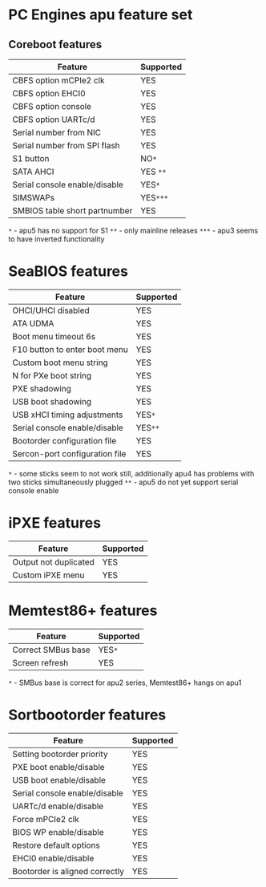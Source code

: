 PC Engines apu feature set
==========================

## Coreboot features

| Feature | Supported |
|---------|-----------|
| CBFS option mCPIe2 clk| YES |
| CBFS option EHCI0 | YES |
| CBFS option console | YES |
| CBFS option UARTc/d | YES |
| Serial number from NIC | YES |
| Serial number from SPI flash | YES |
| S1 button | NO`*` |
| SATA AHCI | YES `**` |
| Serial console enable/disable | YES`*` |
| SIMSWAPs | YES`***` |
| SMBIOS table short partnumber | YES |

`*` - apu5 has no support for S1
`**` - only mainline releases
`***` - apu3 seems to have inverted functionality

# SeaBIOS features

| Feature | Supported |
|---------|-----------|
| OHCI/UHCI disabled | YES |
| ATA UDMA | YES |
| Boot menu timeout 6s | YES |
| F10 button to enter boot menu | YES |
| Custom boot menu string | YES |
| N for PXe boot string | YES |
| PXE shadowing | YES |
| USB boot shadowing | YES |
| USB xHCI timing adjustments | YES`*` |
| Serial console enable/disable | YES`**` |
| Bootorder configuration file | YES |
| Sercon-port configuration file | YES |

`*` - some sticks seem to not work still, additionally apu4 has problems with
two sticks simultaneously plugged
`**` - apu5 do not yet support serial console enable

# iPXE features

| Feature | Supported |
|---------|-----------|
| Output not duplicated | YES |
| Custom iPXE menu | YES |

# Memtest86+ features

| Feature | Supported |
|---------|-----------|
| Correct SMBus base | YES`*` |
| Screen refresh | YES |

`*` - SMBus base is correct for apu2 series, Memtest86+ hangs on apu1

# Sortbootorder features

| Feature | Supported |
|---------|-----------|
| Setting bootorder priority | YES |
| PXE boot enable/disable | YES |
| USB boot enable/disable | YES |
| Serial console enable/disable | YES |
| UARTc/d enable/disable | YES |
| Force mPCIe2 clk | YES |
| BIOS WP enable/disable | YES |
| Restore default options | YES |
| EHCI0 enable/disable | YES |
| Bootorder is aligned correctly | YES |
